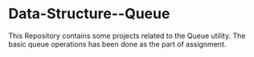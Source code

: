 # Data-Structure--Queue
This Repository contains some projects related to the Queue utility. The basic queue operations has been done as the part of assignment.
